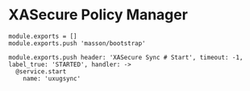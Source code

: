 

# XASecure Policy Manager

    module.exports = []
    module.exports.push 'masson/bootstrap'

    module.exports.push header: 'XASecure Sync # Start', timeout: -1, label_true: 'STARTED', handler: ->
      @service.start
        name: 'uxugsync'
